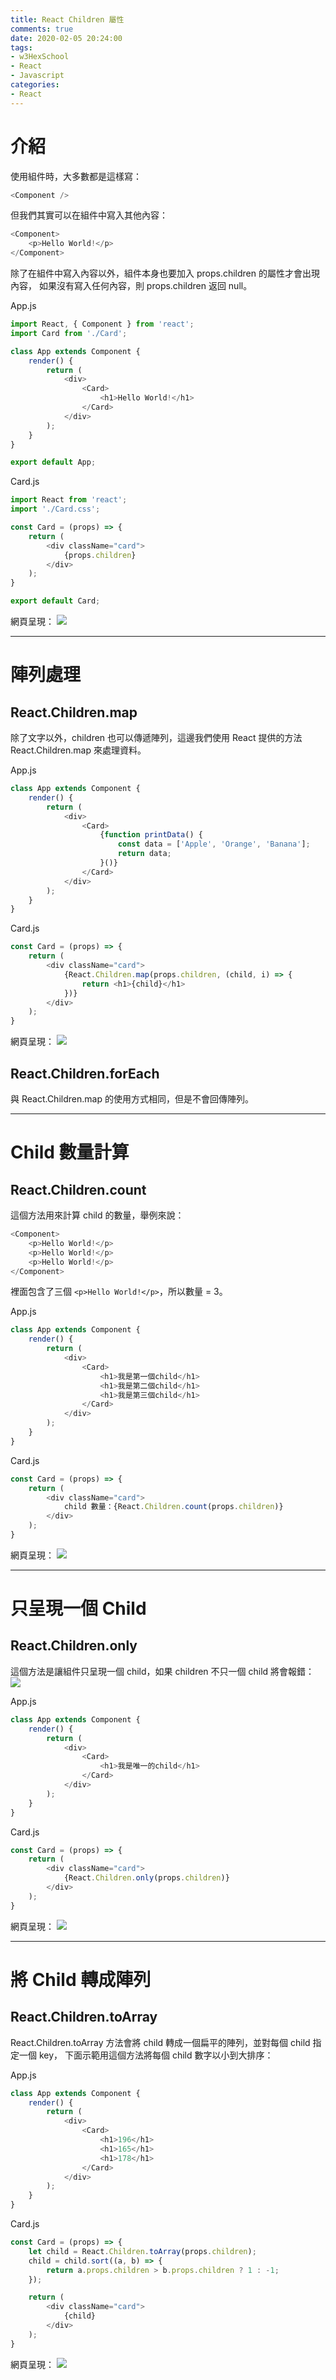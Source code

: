 ```yaml
---
title: React Children 屬性
comments: true
date: 2020-02-05 20:24:00
tags: 
- w3HexSchool
- React
- Javascript
categories: 
- React
---
```

# 介紹
使用組件時，大多數都是這樣寫：
```js
<Component />
```

但我們其實可以在組件中寫入其他內容：
```js
<Component>
    <p>Hello World!</p>
</Component>
```

除了在組件中寫入內容以外，組件本身也要加入 props.children 的屬性才會出現內容，
如果沒有寫入任何內容，則 props.children 返回 null。

App.js
```js
import React, { Component } from 'react';
import Card from './Card';

class App extends Component {
    render() {
        return (
            <div>
                <Card>
                    <h1>Hello World!</h1>
                </Card>
            </div>
        );
    }
}

export default App;
```

Card.js
```js
import React from 'react';
import './Card.css';

const Card = (props) => {
    return (
        <div className="card">
            {props.children}
        </div>
    );
}

export default Card;
```

網頁呈現：
![](/images/react-children/1.png)

---------------------------------------

# 陣列處理

## React.Children.map
除了文字以外，children 也可以傳遞陣列，這邊我們使用 React 提供的方法 React.Children.map 來處理資料。

App.js
```js
class App extends Component {
    render() {
        return (
            <div>
                <Card>
                    {function printData() {
                        const data = ['Apple', 'Orange', 'Banana'];
                        return data;
                    }()}
                </Card>
            </div>
        );
    }
}
```

Card.js
```js
const Card = (props) => {
    return (
        <div className="card">
            {React.Children.map(props.children, (child, i) => {
                return <h1>{child}</h1>
            })}
        </div>
    );
}
```
網頁呈現：
![](/images/react-children/2.png)

## React.Children.forEach
與 React.Children.map 的使用方式相同，但是不會回傳陣列。

---------------------------------------

# Child 數量計算

## React.Children.count
這個方法用來計算 child 的數量，舉例來說：
```js
<Component>
    <p>Hello World!</p>
    <p>Hello World!</p>
    <p>Hello World!</p>
</Component>
```
裡面包含了三個 `<p>Hello World!</p>`，所以數量 = 3。

App.js
```js
class App extends Component {
    render() {
        return (
            <div>
                <Card>
                    <h1>我是第一個child</h1>
                    <h1>我是第二個child</h1>
                    <h1>我是第三個child</h1>
                </Card>
            </div>
        );
    }
}
```

Card.js
```js
const Card = (props) => {
    return (
        <div className="card">
            child 數量：{React.Children.count(props.children)}
        </div>
    );
}
```
網頁呈現：
![](/images/react-children/3.png)

---------------------------------------

# 只呈現一個 Child

## React.Children.only
這個方法是讓組件只呈現一個 child，如果 children 不只一個 child 將會報錯：
![](/images/react-children/4.png)

App.js
```js
class App extends Component {
    render() {
        return (
            <div>
                <Card>
                    <h1>我是唯一的child</h1>
                </Card>
            </div>
        );
    }
}
```

Card.js
```js
const Card = (props) => {
    return (
        <div className="card">
            {React.Children.only(props.children)}
        </div>
    );
}
```
網頁呈現：
![](/images/react-children/5.png)

---------------------------------------

# 將 Child 轉成陣列

## React.Children.toArray
React.Children.toArray 方法會將 child 轉成一個扁平的陣列，並對每個 child 指定一個 key，
下面示範用這個方法將每個 child 數字以小到大排序：

App.js
```js
class App extends Component {
    render() {
        return (
            <div>
                <Card>
                    <h1>196</h1>
                    <h1>165</h1>
                    <h1>178</h1>
                </Card>
            </div>
        );
    }
}
```

Card.js
```js
const Card = (props) => {
    let child = React.Children.toArray(props.children);
    child = child.sort((a, b) => {
        return a.props.children > b.props.children ? 1 : -1;
    });

    return (
        <div className="card">
            {child}
        </div>
    );
}
```

網頁呈現：
![](/images/react-children/6.png)